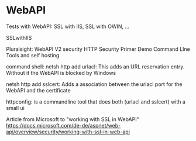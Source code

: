 # WebAPI
Tests with WebAPI: SSL with IIS, SSL with OWIN, ...



SSLwithIIS

Pluralsight:
WebAPI V2 security
HTTP Security Primer
Demo Command LIne Tools and self hosting

command shell:
netsh http add urlacl:
This adds an URL reservation entry. Without it the WebAPI is blocked by Windows


netsh http add sslcert:
Adds a association between the urlacl port for the WebAPI and the certificate


httpconfig:
is a commandline tool that does both (urlacl and sslcert) with a small ui


Article from Microsoft to "working with SSL in WebAPI"
https://docs.microsoft.com/de-de/aspnet/web-api/overview/security/working-with-ssl-in-web-api